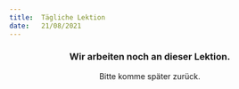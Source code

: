 ```yaml
---
title:  Tägliche Lektion
date:   21/08/2021
---
```


### <center>Wir arbeiten noch an dieser Lektion.</center>
<center>Bitte komme später zurück.</center>